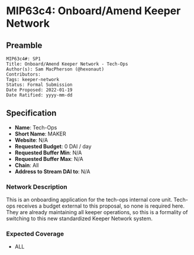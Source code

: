 # MIP63c4: Onboard/Amend Keeper Network

## Preamble

```
MIP63c4#: SP1
Title: Onboard/Amend Keeper Network - Tech-Ops
Author(s): Sam MacPherson (@hexonaut)
Contributors:
Tags: keeper-network
Status: Formal Submission
Date Proposed: 2022-01-19
Date Ratified: yyyy-mm-dd
```

## Specification

- **Name**: Tech-Ops
- **Short Name**: MAKER
- **Website**: N/A
- **Requested Budget**: 0 DAI / day
- **Requested Buffer Min**: N/A
- **Requested Buffer Max**: N/A
- **Chain**: All
- **Address to Stream DAI to**: N/A

### Network Description

This is an onboarding application for the tech-ops internal core unit. Tech-ops receives a budget external to this proposal, so none is required here. They are already maintaining all keeper operations, so this is a formality of switching to this new standardized Keeper Network system.

### Expected Coverage

 * ALL
